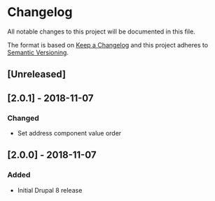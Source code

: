 Changelog
=========
All notable changes to this project will be documented in this file.

The format is based on [Keep a Changelog](http://keepachangelog.com/en/1.0.0/)
and this project adheres to [Semantic Versioning](http://semver.org/spec/v2.0.0.html).

[Unreleased]
------------

[2.0.1] - 2018-11-07
--------------------
### Changed
- Set address component value order

[2.0.0] - 2018-11-07
--------------------
### Added
- Initial Drupal 8 release
